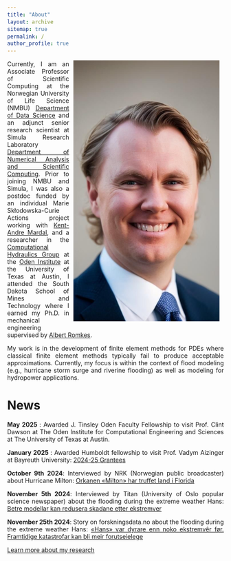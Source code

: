 ```yaml
---
title: "About"
layout: archive
sitemap: true
permalink: /
author_profile: true
---
```


<img src="/assets/images/IMG_6543.JPG" width="340px" alt="Eirik Valseth" align="right" style="display:block;margin-bottom:10px;margin-left:auto;margin-right:auto;padding-left: 10px;padding-right: 10px;" z-index="1" />
 
<!-- # About -->

<p style="text-align: justify; padding-right: 10px;">
Currently, I am an Associate Professor of Scientific Computing at the Norwegian University of Life Science (NMBU) <a href="https://www.nmbu.no/en/faculties/faculty-science-and-technology/department-data-science">Department of Data Science</a>  and an adjunct senior research scientist at Simula Research Laboratory <a href="https://www.simula.no/research/projects/department-numerical-analysis-and-scientific-computing">Department of Numerical Analysis and Scientific Computing</a>. Prior to joining NMBU and Simula, I was also a postdoc funded by an individual Marie Skłodowska-Curie Actions project working with <a href="https://kent-and.github.io">Kent-Andre Mardal</a>, and a researcher in the  <a href="https://ut-chg.github.io">Computational Hydraulics Group</a> at the  <a href="https://www.oden.utexas.edu">Oden Institute</a> at the University of Texas at Austin,
I attended the South Dakota School of Mines and Technology where I earned my Ph.D. in mechanical engineering supervised by <a href="https://www.sdsmt.edu/Directories/Personnel/Romkes,-Albert/">Albert Romkes</a>.  
</p>



<p style="text-align: justify">
My work is in the development of finite element methods for PDEs where classical finite element methods typically fail to produce acceptable approximations. Currently, my focus is within the context of flood modeling (e.g., hurricane storm surge and riverine flooding) as well as modeling for hydropower applications.
</p>  


# News 

<p style="text-align: justify">
<strong>May 2025 </strong>: Awarded J. Tinsley Oden Faculty Fellowship to visit Prof. Clint Dawson at The Oden Institute for Computational Engineering and Sciences at The University of Texas at Austin.
</p>  

<p style="text-align: justify">
<strong>January 2025 </strong>: Awarded Humboldt fellowship to visit Prof. Vadym Aizinger at Bayreuth University:  <a href="https://www.humboldt-centre.uni-bayreuth.de/en/fellows-and-grantees/recently-selected-short-term-grantees/index.html">2024-25 Grantees</a>
</p>  


<p style="text-align: justify">
<strong>October 9th 2024</strong>: Interviewed by NRK (Norwegian public broadcaster) about Hurricane Milton:  <a href="https://www.nrk.no/urix/varsler-store-oversvommelser-pa-grunn-av-orkanen-_milton_-1.17076906">Orkanen «Milton» har truffet land i Florida</a>
</p>  


<p style="text-align: justify">
<strong>November 5th 2024</strong>: Interviewed by Titan (University of Oslo popular science newspaper) about the flooding during the extreme weather Hans:  <a href="https://www.titan.uio.no/naturvitenskap/2024/betre-modellar-kan-redusera-skadar-ekstremver.html">Betre modellar kan redusera skadane etter ekstremver</a>
</p>  

<p style="text-align: justify">
<strong>November 25th 2024</strong>: Story on forskningsdata.no about the flooding during the extreme weather Hans:  <a href="https://www.forskning.no/informasjonsteknologi-klima-partner/hans-var-dyrare-enn-noko-ekstremvr-for-framtidige-katastrofar-kan-bli-meir-forutseielege/2427610">«Hans» var dyrare enn noko ekstremvêr før. Framtidige katastrofar kan bli meir forutseielege</a>
</p>  

[Learn more about my research](/research/)




 
